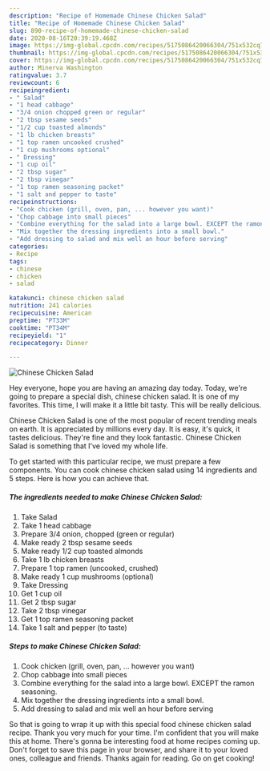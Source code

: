 ```yaml
---
description: "Recipe of Homemade Chinese Chicken Salad"
title: "Recipe of Homemade Chinese Chicken Salad"
slug: 890-recipe-of-homemade-chinese-chicken-salad
date: 2020-08-16T20:39:19.468Z
image: https://img-global.cpcdn.com/recipes/5175086420066304/751x532cq70/chinese-chicken-salad-recipe-main-photo.jpg
thumbnail: https://img-global.cpcdn.com/recipes/5175086420066304/751x532cq70/chinese-chicken-salad-recipe-main-photo.jpg
cover: https://img-global.cpcdn.com/recipes/5175086420066304/751x532cq70/chinese-chicken-salad-recipe-main-photo.jpg
author: Minerva Washington
ratingvalue: 3.7
reviewcount: 6
recipeingredient:
- " Salad"
- "1 head cabbage"
- "3/4 onion chopped green or regular"
- "2 tbsp sesame seeds"
- "1/2 cup toasted almonds"
- "1 lb chicken breasts"
- "1 top ramen uncooked crushed"
- "1 cup mushrooms optional"
- " Dressing"
- "1 cup oil"
- "2 tbsp sugar"
- "2 tbsp vinegar"
- "1 top ramen seasoning packet"
- "1 salt and pepper to taste"
recipeinstructions:
- "Cook chicken (grill, oven, pan, ... however you want)"
- "Chop cabbage into small pieces"
- "Combine everything for the salad into a large bowl. EXCEPT the ramon seasoning."
- "Mix together the dressing ingredients into a small bowl."
- "Add dressing to salad and mix well an hour before serving"
categories:
- Recipe
tags:
- chinese
- chicken
- salad

katakunci: chinese chicken salad 
nutrition: 241 calories
recipecuisine: American
preptime: "PT33M"
cooktime: "PT34M"
recipeyield: "1"
recipecategory: Dinner

---
```



![Chinese Chicken Salad](https://img-global.cpcdn.com/recipes/5175086420066304/751x532cq70/chinese-chicken-salad-recipe-main-photo.jpg)

Hey everyone, hope you are having an amazing day today. Today, we're going to prepare a special dish, chinese chicken salad. It is one of my favorites. This time, I will make it a little bit tasty. This will be really delicious.



Chinese Chicken Salad is one of the most popular of recent trending meals on earth. It is appreciated by millions every day. It is easy, it's quick, it tastes delicious. They're fine and they look fantastic. Chinese Chicken Salad is something that I've loved my whole life.


To get started with this particular recipe, we must prepare a few components. You can cook chinese chicken salad using 14 ingredients and 5 steps. Here is how you can achieve that.

<!--inarticleads1-->

##### The ingredients needed to make Chinese Chicken Salad:

1. Take  Salad
1. Take 1 head cabbage
1. Prepare 3/4 onion, chopped (green or regular)
1. Make ready 2 tbsp sesame seeds
1. Make ready 1/2 cup toasted almonds
1. Take 1 lb chicken breasts
1. Prepare 1 top ramen (uncooked, crushed)
1. Make ready 1 cup mushrooms (optional)
1. Take  Dressing
1. Get 1 cup oil
1. Get 2 tbsp sugar
1. Take 2 tbsp vinegar
1. Get 1 top ramen seasoning packet
1. Take 1 salt and pepper (to taste)




<!--inarticleads2-->

##### Steps to make Chinese Chicken Salad:

1. Cook chicken (grill, oven, pan, ... however you want)
1. Chop cabbage into small pieces
1. Combine everything for the salad into a large bowl. EXCEPT the ramon seasoning.
1. Mix together the dressing ingredients into a small bowl.
1. Add dressing to salad and mix well an hour before serving




So that is going to wrap it up with this special food chinese chicken salad recipe. Thank you very much for your time. I'm confident that you will make this at home. There's gonna be interesting food at home recipes coming up. Don't forget to save this page in your browser, and share it to your loved ones, colleague and friends. Thanks again for reading. Go on get cooking!
